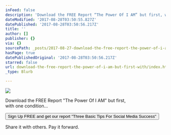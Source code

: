 ```yaml
---
inFeed: false
description: 'Download the FREE Report “The Power Of I AM” but first, with one condition…'
dateModified: '2017-08-28T03:50:55.827Z'
datePublished: '2017-08-28T03:50:56.217Z'
title: ''
author: []
publisher: {}
via: {}
sourcePath: _posts/2017-08-27-download-the-free-report-the-power-of-i-am-but-first-wit.md
hasPage: true
datePublishedOriginal: '2017-08-28T03:50:56.217Z'
starred: false
url: download-the-free-report-the-power-of-i-am-but-first-with/index.html
_type: Blurb

---
```

![](https://the-grid-user-content.s3-us-west-2.amazonaws.com/e2a8dd28-720d-4570-8086-406c1d603426.gif)

Download the FREE Report "The Power Of I AM" but first,   
with one condition...

<button data-role="cta" style="">Sign Up FREE and get our report "Three Basic Tips For Social Media Success"</button>

Share it with others. Pay it forward.